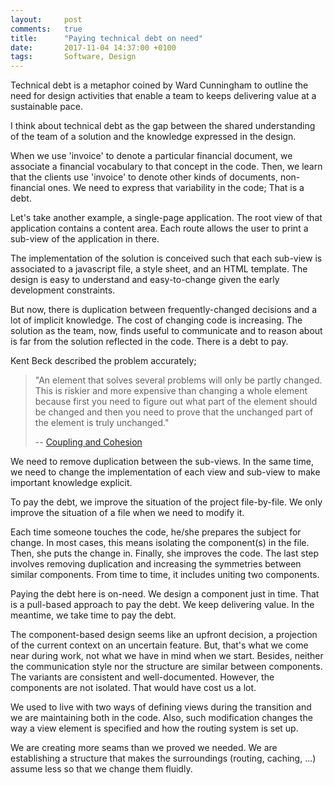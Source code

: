 ```yaml
---
layout:     post
comments:   true
title:      "Paying technical debt on need"
date:       2017-11-04 14:37:00 +0100
tags:       Software, Design
---
```


Technical debt is a metaphor coined by Ward Cunningham to outline the need for design
activities that enable a team to keeps delivering value at a sustainable pace.

I think about technical debt as the gap between the shared understanding of the team of
a solution and the knowledge expressed in the design.

When we use 'invoice' to denote a particular financial document,
we associate a financial vocabulary to that concept in the code.
Then, we learn that the clients use 'invoice' to denote other kinds of documents,
non-financial ones.
We need to express that variability in the code; That is a debt.

Let's take another example, a single-page application.
The root view of that application contains a content area.
Each route allows the user to print a sub-view of the application in there.

The implementation of the solution is conceived such that each sub-view is associated to a
javascript file, a style sheet, and an HTML template.
The design is easy to understand and easy-to-change given the early development constraints.

But now, there is duplication between frequently-changed decisions and a lot of implicit
knowledge.
The cost of changing code is increasing.
The solution as the team, now, finds useful to communicate and to reason about
is far from the solution reflected in the code.
There is a debt to pay.

Kent Beck described the problem accurately;

> "An element that solves several problems will only be partly changed.
> This is riskier and more expensive than changing a whole element because first you need
> to figure out what part of the element should be changed and then you need to prove that
> the unchanged part of the element is truly unchanged."
>
> -- [Coupling and Cohesion](https://web.archive.org/web/20090411030053/http://threeriversinstitute.org/blog?p=104)

We need to remove duplication between the sub-views.
In the same time, we need to change the implementation of each view and sub-view
to make important knowledge explicit.

To pay the debt, we improve the situation of the project file-by-file.
We only improve the situation of a file when we need to modify it.

Each time someone touches the code, he/she prepares the subject for change.
In most cases, this means isolating the component(s) in the file.
Then, she puts the change in.
Finally, she improves the code.
The last step involves removing duplication and increasing the symmetries between
similar components.
From time to time, it includes uniting two components.

Paying the debt here is on-need. We design a component just in time.
That is a pull-based approach to pay the debt. We keep delivering value.
In the meantime, we take time to pay the debt.

The component-based design seems like an upfront decision, a projection of the current context
on an uncertain feature.
But, that's what we come near during work, not what we have in mind when we start.
Besides, neither the communication style nor the structure are similar between components.
The variants are consistent and well-documented.
However, the components are not isolated.
That would have cost us a lot.

We used to live with two ways of defining views during the transition and we are maintaining
both in the code.
Also, such modification changes the way a view element is specified and how the routing system
is set up.

We are creating more seams than we proved we needed.
We are establishing a structure that makes the surroundings (routing, caching, ...) assume less so that we change them fluidly.
